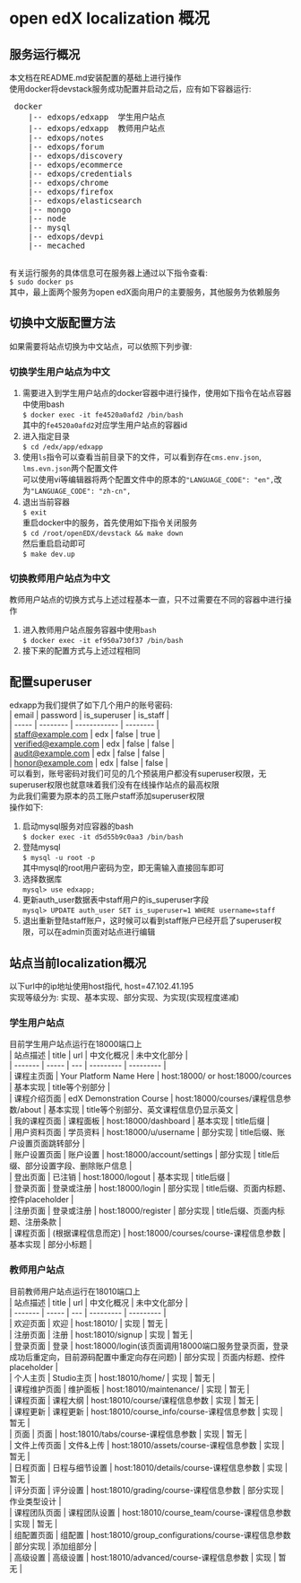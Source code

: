 # open edX localization 概况 

## 服务运行概况  
   本文档在README.md安装配置的基础上进行操作  
   使用docker将devstack服务成功配置并启动之后，应有如下容器运行:  
   <pre> docker  
    |-- edxops/edxapp  学生用户站点  
    |-- edxops/edxapp  教师用户站点  
    |-- edxops/notes  
    |-- edxops/forum  
    |-- edxops/discovery  
    |-- edxops/ecommerce  
    |-- edxops/credentials  
    |-- edxops/chrome  
    |-- edxops/firefox  
    |-- edxops/elasticsearch  
    |-- mongo  
    |-- node  
    |-- mysql  
    |-- edxops/devpi
    |-- mecached  
   </pre>  
   有关运行服务的具体信息可在服务器上通过以下指令查看:  
   `$ sudo docker ps`  
   其中，最上面两个服务为open edX面向用户的主要服务，其他服务为依赖服务  

## 切换中文版配置方法     
   如果需要将站点切换为中文站点，可以依照下列步骤:  
### 切换学生用户站点为中文  
   1. 需要进入到学生用户站点的docker容器中进行操作，使用如下指令在站点容器中使用bash  
   `$ docker exec -it fe4520a0afd2 /bin/bash`   
   其中的`fe4520a0afd2`对应学生用户站点的容器id  
   2. 进入指定目录  
   `$ cd /edx/app/edxapp`  
   3. 使用`ls`指令可以查看当前目录下的文件，可以看到存在`cms.env.json`, `lms.evn.json`两个配置文件  
   可以使用vi等编辑器将两个配置文件中的原本的`"LANGUAGE_CODE": "en",`改为`"LANGUAGE_CODE": "zh-cn",`  
   4. 退出当前容器  
   `$ exit`  
   重启docker中的服务，首先使用如下指令关闭服务  
   `$ cd /root/openEDX/devstack && make down`  
   然后重启启动即可  
   `$ make dev.up`  
### 切换教师用户站点为中文  
   教师用户站点的切换方式与上述过程基本一直，只不过需要在不同的容器中进行操作  
   1. 进入教师用户站点服务容器中使用`bash`    
   `$ docker exec -it ef950a730f37 /bin/bash` 
   2. 接下来的配置方式与上述过程相同  

## 配置superuser  
   edxapp为我们提供了如下几个用户的账号密码:  
   | email | password | is_superuser | is_staff |  
   | ----- | -------- | ------------ | -------- |  
   | staff@example.com | edx | false | true |  
   | verified@example.com | edx | false | false |  
   | audit@example.com | edx | false | false |  
   | honor@example.com | edx | false | false |  
   可以看到，账号密码对我们可见的几个预装用户都没有superuser权限，无superuser权限也就意味着我们没有在线操作站点的最高权限  
   为此我们需要为原本的员工账户staff添加superuser权限  
   操作如下:  
   1. 启动mysql服务对应容器的bash  
   `$ docker exec -it d5d55b9c0aa3 /bin/bash`  
   2. 登陆mysql  
   `$ mysql -u root -p`  
   其中mysql的root用户密码为空，即无需输入直接回车即可  
   3. 选择数据库  
   `mysql> use edxapp;`  
   4. 更新auth_user数据表中staff用户的is_superuser字段  
   `mysql> UPDATE auth_user SET is_superuser=1 WHERE username=staff`  
   5. 退出重新登陆staff账户，这时候可以看到staff账户已经开启了superuser权限，可以在admin页面对站点进行编辑  
       
## 站点当前localization概况  
   以下url中的ip地址使用host指代, host=47.102.41.195  
   实现等级分为: 实现、基本实现、部分实现、为实现(实现程度递减)  

### 学生用户站点  
   目前学生用户站点运行在18000端口上  
   | 站点描述 | title | url | 中文化概况 | 未中文化部分 |  
   | ------- | ----- | --- | --------- | --------- |  
   | 课程主页面 | Your Platform Name Here | host:18000/ or host:18000/cources | 基本实现 | title等个别部分 |  
   | 课程介绍页面 |  edX Demonstration Course | host:18000/courses/课程信息参数/about | 基本实现 | title等个别部分、英文课程信息仍显示英文 |  
   | 我的课程页面 | 课程面板 | host:18000/dashboard | 基本实现 | title后缀 |  
   | 用户资料页面 | 学员资料 | host:18000/u/username | 部分实现 | title后缀、账户设置页面跳转部分 |  
   | 账户设置页面 | 账户设置 | host:18000/account/settings | 部分实现 | title后缀、部分设置字段、删除账户信息 |  
   | 登出页面 | 已注销 | host:18000/logout | 基本实现 | title后缀 |  
   | 登录页面 | 登录或注册 | host:18000/login | 部分实现 | title后缀、页面内标题、控件placeholder |  
   | 注册页面 | 登录或注册 | host:18000/register | 部分实现 | title后缀、页面内标题、注册条款 |  
   | 课程页面 | (根据课程信息而定) | host:18000/courses/course-课程信息参数 | 基本实现 | 部分小标题 |  


### 教师用户站点  
   目前教师用户站点运行在18010端口上  
   | 站点描述 | title | url | 中文化概况 | 未中文化部分 |  
   | ------- | ----- | --- | --------- | --------- |  
   | 欢迎页面 | 欢迎 | host:18010/ | 实现 | 暂无 |  
   | 注册页面 | 注册 | host:18010/signup | 实现 | 暂无 |  
   | 登录页面 | 登录 | host:18000/login(该页面调用18000端口服务登录页面，登录成功后重定向，目前源码配置中重定向存在问题) | 部分实现 | 页面内标题、控件placeholder |  
   | 个人主页 | Studio主页 | host:18010/home/ | 实现 | 暂无 |  
   | 课程维护页面 | 维护面板 | host:18010/maintenance/ | 实现 | 暂无 |  
   | 课程页面 | 课程大纲 | host:18010/course/课程信息参数 | 实现 | 暂无 |  
   | 课程更新 | 课程更新 | host:18010/course_info/course-课程信息参数 | 实现 | 暂无 |  
   | 页面 | 页面 | host:18010/tabs/course-课程信息参数 | 实现 | 暂无 |  
   | 文件上传页面 | 文件&上传 | host:18010/assets/course-课程信息参数 | 实现 | 暂无 |  
   | 日程页面 | 日程与细节设置 | host:18010/details/course-课程信息参数 | 实现 | 暂无 |  
   | 评分页面 | 评分设置 | host:18010/grading/course-课程信息参数 | 部分实现 | 作业类型设计 |  
   | 课程团队页面 | 课程团队设置 | host:18010/course_team/course-课程信息参数 | 实现 | 暂无 |  
   | 组配置页面 | 组配置 | host:18010/group_configurations/course-课程信息参数 | 部分实现 | 添加组部分 |  
   | 高级设置 | 高级设置 | host:18010/advanced/course-课程信息参数 | 实现 | 暂无 | 